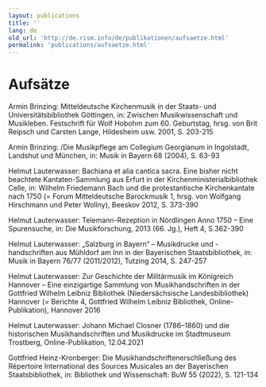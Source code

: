 ```yaml
---
layout: publications
title: ''
lang: de
old_url: 'http://de.rism.info/de/publikationen/aufsaetze.html'
permalink: 'publications/aufsaetze.html'
---
```


# Aufsätze

Armin Brinzing: Mitteldeutsche Kirchenmusik in der Staats- und Universitätsbibliothek Göttingen, in: Zwischen Musikwissenschaft und Musikleben. Festschrift für Wolf Hobohm zum 60. Geburtstag, hrsg. von Brit Reipsch und Carsten Lange, Hildesheim usw. 2001, S. 203-215

Armin Brinzing: /Die Musikpflege am Collegium Georgianum in Ingolstadt, Landshut und München, in: Musik in Bayern 68 (2004), S. 63-93

Helmut Lauterwasser: Bachiana et alia cantica sacra. Eine bisher nicht beachtete Kantaten-Sammlung aus Erfurt in der Kirchenministerialbibliothek Celle, in: Wilhelm Friedemann Bach und die protestantische Kirchenkantate nach 1750 (= Forum Mitteldeutsche Barockmusik 1, hrsg. von Wolfgang Hirschmann und Peter Wollny), Beeskov 2012, S. 373-390

Helmut Lauterwasser: Telemann-Rezeption in Nördlingen Anno 1750 – Eine Spurensuche, in: Die Musikforschung, 2013 (66. Jg.), Heft 4, S.362-390

Helmut Lauterwasser: „Salzburg in Bayern“ – Musikdrucke und -handschriften aus Mühldorf am Inn in der Bayerischen Staatsbibliothek, in: Musik in Bayern 76/77 (2011/2012), Tutzing 2014, S. 247-257

Helmut Lauterwasser: Zur Geschichte der Militärmusik im Königreich Hannover – Eine einzigartige Sammlung von Musikhandschriften in der Gottfried Wilhelm Leibniz Bibliothek (Niedersächsische Landesbibliothek) Hannover (= Berichte 4, Gottfried Wilhelm Leibniz Bibliothek, Online-Publikation), Hannover 2016

Helmut Lauterwasser: Johann Michael Closner (1786–1860) und die historischen Musikhandschriften und Musikdrucke im Stadtmuseum Trostberg, Online-Publikation, 12.04.2021

Gottfried Heinz-Kronberger: Die Musikhandschriftenerschließung des Répertoire International des Sources Musicales an der Bayerischen Staatsbibliothek, in: Bibliothek und Wissenschaft: BuW 55 (2022), S. 121-134
